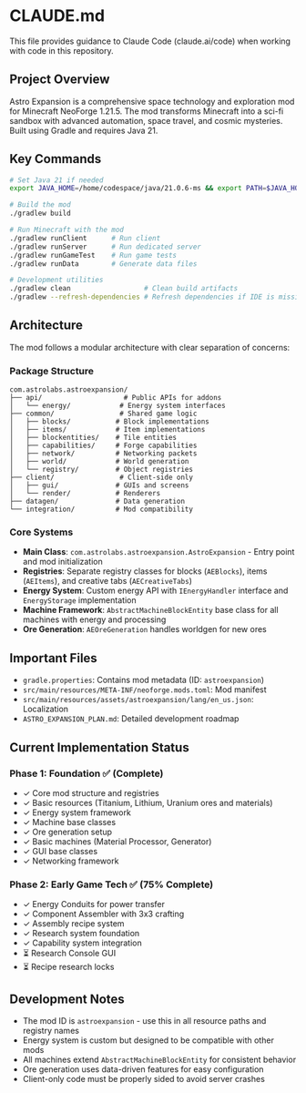 # CLAUDE.md

This file provides guidance to Claude Code (claude.ai/code) when working with code in this repository.

## Project Overview

Astro Expansion is a comprehensive space technology and exploration mod for Minecraft NeoForge 1.21.5. The mod transforms Minecraft into a sci-fi sandbox with advanced automation, space travel, and cosmic mysteries. Built using Gradle and requires Java 21.

## Key Commands

```bash
# Set Java 21 if needed
export JAVA_HOME=/home/codespace/java/21.0.6-ms && export PATH=$JAVA_HOME/bin:$PATH

# Build the mod
./gradlew build

# Run Minecraft with the mod
./gradlew runClient      # Run client
./gradlew runServer      # Run dedicated server
./gradlew runGameTest    # Run game tests
./gradlew runData        # Generate data files

# Development utilities
./gradlew clean                  # Clean build artifacts
./gradlew --refresh-dependencies # Refresh dependencies if IDE is missing libraries
```

## Architecture

The mod follows a modular architecture with clear separation of concerns:

### Package Structure
```
com.astrolabs.astroexpansion/
├── api/                    # Public APIs for addons
│   └── energy/            # Energy system interfaces
├── common/                # Shared game logic
│   ├── blocks/           # Block implementations
│   ├── items/            # Item implementations
│   ├── blockentities/    # Tile entities
│   ├── capabilities/     # Forge capabilities
│   ├── network/          # Networking packets
│   ├── world/            # World generation
│   └── registry/         # Object registries
├── client/                # Client-side only
│   ├── gui/              # GUIs and screens
│   └── render/           # Renderers
├── datagen/              # Data generation
└── integration/          # Mod compatibility
```

### Core Systems

- **Main Class**: `com.astrolabs.astroexpansion.AstroExpansion` - Entry point and mod initialization
- **Registries**: Separate registry classes for blocks (`AEBlocks`), items (`AEItems`), and creative tabs (`AECreativeTabs`)
- **Energy System**: Custom energy API with `IEnergyHandler` interface and `EnergyStorage` implementation
- **Machine Framework**: `AbstractMachineBlockEntity` base class for all machines with energy and processing
- **Ore Generation**: `AEOreGeneration` handles worldgen for new ores

## Important Files

- `gradle.properties`: Contains mod metadata (ID: `astroexpansion`)
- `src/main/resources/META-INF/neoforge.mods.toml`: Mod manifest
- `src/main/resources/assets/astroexpansion/lang/en_us.json`: Localization
- `ASTRO_EXPANSION_PLAN.md`: Detailed development roadmap

## Current Implementation Status

### Phase 1: Foundation ✅ (Complete)
- ✓ Core mod structure and registries
- ✓ Basic resources (Titanium, Lithium, Uranium ores and materials)
- ✓ Energy system framework
- ✓ Machine base classes
- ✓ Ore generation setup
- ✓ Basic machines (Material Processor, Generator)
- ✓ GUI base classes
- ✓ Networking framework

### Phase 2: Early Game Tech ✅ (75% Complete)
- ✓ Energy Conduits for power transfer
- ✓ Component Assembler with 3x3 crafting
- ✓ Assembly recipe system
- ✓ Research system foundation
- ✓ Capability system integration
- ⏳ Research Console GUI
- ⏳ Recipe research locks

## Development Notes

- The mod ID is `astroexpansion` - use this in all resource paths and registry names
- Energy system is custom but designed to be compatible with other mods
- All machines extend `AbstractMachineBlockEntity` for consistent behavior
- Ore generation uses data-driven features for easy configuration
- Client-only code must be properly sided to avoid server crashes